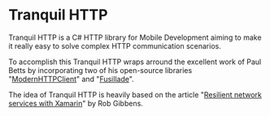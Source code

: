 # Tranquil HTTP
Tranquil HTTP is a C# HTTP library for Mobile Development aiming to make it really easy to solve complex HTTP communication scenarios.

To accomplish this Tranquil HTTP wraps arround the excellent work of Paul Betts by incorporating two of his open-source libraries "[ModernHTTPClient](https://github.com/paulcbetts/ModernHttpClient)" and "[Fusillade](https://github.com/paulcbetts/Fusillade)". 

The idea of Tranquil HTTP is heavily based on the article "[Resilient network services with Xamarin](http://arteksoftware.com/resilient-network-services-with-xamarin/)" by Rob Gibbens. 
